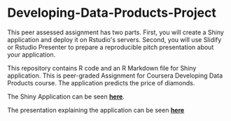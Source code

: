 # Developing-Data-Products-Project

This peer assessed assignment has two parts. First, you will create a Shiny application and deploy it on Rstudio's servers. Second, you will use Slidify or Rstudio Presenter to prepare a reproducible pitch presentation about your application.


This repository contains R code and an R Markdown file for Shiny application. This is peer-graded Assignment for Coursera Developing Data Products course.
The application predicts the price of diamonds.

The Shiny Application can be seen [**here**](https://kumar-amit0502.shinyapps.io/myapp/).

The presentation explaining the application can be seen [**here**](http://rpubs.com/kumaramit05/429638)
